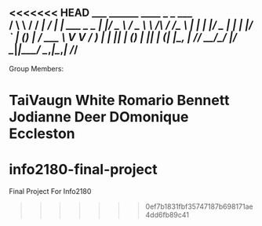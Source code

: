 <<<<<<< HEAD
         ___        ______     ____ _                 _  ___  
        / \ \      / / ___|   / ___| | ___  _   _  __| |/ _ \ 
       / _ \ \ /\ / /\___ \  | |   | |/ _ \| | | |/ _` | (_) |
      / ___ \ V  V /  ___) | | |___| | (_) | |_| | (_| |\__, |
     /_/   \_\_/\_/  |____/   \____|_|\___/ \__,_|\__,_|  /_/ 
 ----------------------------------------------------------------- 


Group Members:

TaiVaugn White
Romario Bennett
Jodianne Deer
DOmonique Eccleston
=======
# info2180-final-project
Final Project For Info2180
>>>>>>> 0ef7b1831fbf35747187b698171ae4dd6fb89c41
